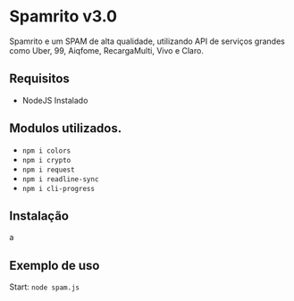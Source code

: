 # Spamrito v3.0
Spamrito e um SPAM de alta qualidade, utilizando API de serviços grandes como Uber, 99, Aiqfome, RecargaMulti, Vivo e Claro.

## Requisitos
* NodeJS Instalado

## Modulos utilizados.
* `npm i colors`
* `npm i crypto`
* `npm i request`
* `npm i readline-sync`
* `npm i cli-progress`

## Instalação
a

## Exemplo de uso

Start: ```node spam.js```

